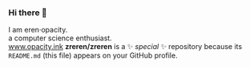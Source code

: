 ### Hi there 👋
I am eren·opacity.   
a computer science enthusiast.   
www.opacity.ink
**zreren/zreren** is a ✨ _special_ ✨ repository because its `README.md` (this file) appears on your GitHub profile.
